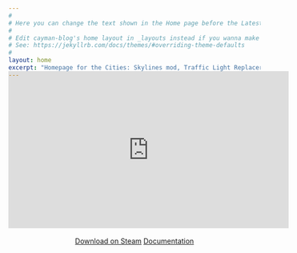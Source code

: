 ```yaml
---
#
# Here you can change the text shown in the Home page before the Latest Posts section.
#
# Edit cayman-blog's home layout in _layouts instead if you wanna make some changes
# See: https://jekyllrb.com/docs/themes/#overriding-theme-defaults
#
layout: home
excerpt: "Homepage for the Cities: Skylines mod, Traffic Light Replacer | View Documentation"
---
```


<center style="margin-top:-30px">

<div class="youtube-embed">
<div class="video-wrapper">
<iframe width="560" height="315" src="https://www.youtube.com/embed/ViHMWe0-Gwg" frameborder="0" allow="accelerometer; autoplay; clipboard-write; encrypted-media; gyroscope; picture-in-picture" allowfullscreen></iframe>
</div>
</div>

<br>
<a href="https://steamcommunity.com/sharedfiles/filedetails/?id=2414025775" class="btn">Download on Steam</a>
<a href="/documentation" class="btn">Documentation</a>



</center>

